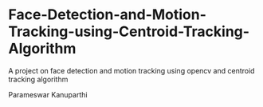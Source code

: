 # Face-Detection-and-Motion-Tracking-using-Centroid-Tracking-Algorithm

A project on face detection and motion tracking using opencv and centroid tracking algorithm



Parameswar Kanuparthi
